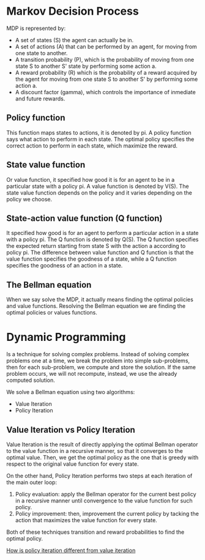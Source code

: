 # Markov Decision Process
MDP is represented by:
* A set of states (S) the agent can actually be in.
* A set of actions (A) that can be performed by an agent, for moving from one state to another.
* A transition probability (P), which is the probability of moving from one state S to another S' state by performing some action a.
* A reward probability (R) which is the probability of a reward acquired by the agent for moving from one state S to another S' by performing some action a.
* A discount factor (gamma), which controls the importance of inmediate and future rewards. 

## Policy function
This function maps states to actions, it is denoted by pi. A policy function says what action to perform in each state. The optimal policy specifies the correct action to perform in each state, which maximize the reward.

## State value function
Or value function, it specified how good it is for an agent to be in a particular state with a policy pi. A value function is denoted by V(S). The state value function depends on the policy and it varies depending on the policy we choose.

## State-action value function (Q function)
It specified how good is for an agent to perform a particular action in a state with a policy pi. The Q function is denoted by Q(S). The Q function specifies the expected return starting from state S with the action a according to policy pi. The difference between value function and Q function is that the value function specifies the goodness of a state, while a Q function specifies the goodness of an action in a state.

## The Bellman equation
When we say solve the MDP, it actually means finding the optimal policies and value functions. Resolving the Bellman equation we are finding the optimal policies or values functions.

# Dynamic Programming
Is a technique for solving complex problems. Instead of solving complex problems one at a time, we break the problem into simple sub-problems, then for each sub-problem, we compute and store the solution. If the same problem occurs, we will not recompute, instead, we use the already computed solution.

We solve a Bellman equation using two algorithms:
* Value Iteration
* Policy Iteration

## Value Iteration vs Policy Iteration
Value Iteration is the result of directly applying the optimal Bellman operator to the value function in a recursive manner, so that it converges to the optimal value. Then, we get the optimal policy as the one that is greedy with respect to the original value function for every state.

On the other hand, Policy Iteration performs two steps at each iteration of the main outer loop:
1. Policy evaluation: apply the Bellman operator for the current best policy in a recursive manner until convergence to the value function for such policy.
2. Policy improvement: then, improvement the current policy by tacking the action that maximizes the value function for every state.

Both of these techniques transition and reward probabilities to find the optimal policy. 

[How is policy iteration different from value iteration](https://www.quora.com/How-is-policy-iteration-different-from-value-iteration)